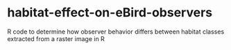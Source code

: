 # habitat-effect-on-eBird-observers
R code to determine how observer behavior differs between habitat classes extracted from a raster image in R
